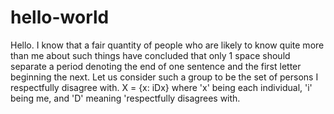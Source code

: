 # hello-world

Hello.  I know that a fair quantity of people who are likely to know quite more than me about such things have concluded that only 1 space should separate a period denoting the end of one sentence and the first letter beginning the next.  Let us consider such a group to be the set of persons I respectfully disagree with.  X = {x: iDx} where 'x' being each individual, 'i' being me, and 'D' meaning 'respectfully disagrees with. 
